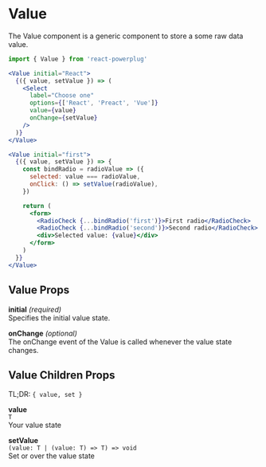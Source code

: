 # Value

The Value component is a generic component to store a some raw data value.

```js
import { Value } from 'react-powerplug'
```

```jsx
<Value initial="React">
  {({ value, setValue }) => (
    <Select
      label="Choose one"
      options={['React', 'Preact', 'Vue']}
      value={value}
      onChange={setValue}
    />
  )}
</Value>
```

```jsx
<Value initial="first">
  {({ value, setValue }) => {
    const bindRadio = radioValue => ({
      selected: value === radioValue,
      onClick: () => setValue(radioValue),
    })

    return (
      <form>
        <RadioCheck {...bindRadio('first')}>First radio</RadioCheck>
        <RadioCheck {...bindRadio('second')}>Second radio</RadioCheck>
        <div>Selected value: {value}</div>
      </form>
    )
  }}
</Value>
```

## Value Props

**initial** _(required)_  
Specifies the initial value state.

**onChange** _(optional)_  
The onChange event of the Value is called whenever the value state changes.

## Value Children Props

TL;DR: `{ value, set }`

**value**  
`T`  
Your value state

**setValue**  
`(value: T | (value: T) => T) => void`  
Set or over the value state
